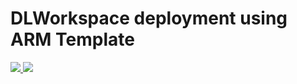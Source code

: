 # DLWorkspace deployment using ARM Template

<a href="https://portal.azure.com/#create/Microsoft.Template/uri/https%3A%2F%2Fraw.githubusercontent.com%2FMicrosoft%2FDLWorkspace%2FARMTemplate%2F101-application-gateway-redirect%2Fazuredeploy.json" target="_blank">
    <img src="http://azuredeploy.net/deploybutton.png"/>
</a>
<a href="http://armviz.io/#/?load=https%3A%2F%2Fraw.githubusercontent.com%2FMicrosoft%2FDLWorkspace%2FARMTemplate%2F101-application-gateway-redirect%2Fazuredeploy.json" target="_blank">
    <img src="http://armviz.io/visualizebutton.png"/>
</a>